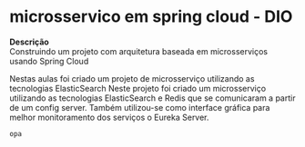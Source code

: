 # microsservico em spring cloud - DIO

**Descrição** <br>
Construindo um projeto com arquitetura baseada em microsserviços usando Spring Cloud

Nestas aulas foi criado um projeto de microsserviço utilizando as tecnologias ElasticSearch
Neste projeto foi criado um microsserviço utilizando as tecnologias ElasticSearch e Redis que se comunicaram a partir de um config server. Também utilizou-se como interface gráfica para melhor monitoramento dos serviços o Eureka Server.

```bash
opa
```


